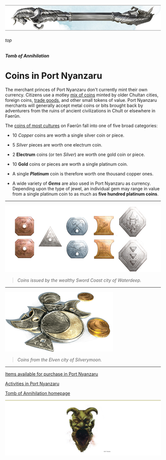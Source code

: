 
![immovable rod](/images/immovable-rod.jpg)

###### top


##### Tomb of Annihilation


# Coins in Port Nyanzaru

The merchant princes of Port Nyanzaru don't currently mint their own currency. Citizens use a motley [mix of coins](https://5thsrd.org/adventuring/equipment/coins/) minted by older Chultan cities, foreign coins, [trade goods](https://5thsrd.org/adventuring/equipment/trade_goods/), and other small tokens of value. Port Nyanzaru merchants will generally accept metal coins or bits brought back by adventurers from the ruins of ancient civilizations in Chult or elsewhere in Faerûn.

The [coins of most cultures](https://forgottenrealms.fandom.com/wiki/Currency) on Faerûn fall into one of five broad categories:

- 10 _Copper_ coins are worth a single silver coin or piece.

- 5 _Silver_ pieces are worth one electrum coin.
 
- 2 **Electrum** coins (or ten _Silver_) are worth one gold coin or piece.
 
- 10 **Gold** coins or pieces are worth a single platinum coin.
 
- A single _**Platinum**_ coin is therefore worth one thousand copper ones.

- A wide variety of _**Gems**_ are also used in Port Nyanzaru as currency. Depending upon the type of jewel, an individual gem may range in value from a single platinum coin to as much as **five hundred platinum coins**.

---

![Coins of Faerûn](images/decor/coins.jpg)

> _Coins issued by the wealthy Sword Coast city of Waterdeep._

---

![Sword Coast Currency](images/decor/Swordcoastcurrency.png)

> _Coins from the Elven city of Silverymoon._

---

[Items available for purchase in Port Nyanzaru](Port_Nyanzaru_items.md#top)

[Activities in Port Nyanzaru](Port_Nyanzaru_activities.md#top)

[Tomb of Annihilation homepage](README.md#top)

![the end](/images/toa-end.jpg)
